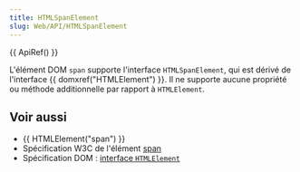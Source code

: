 ```yaml
---
title: HTMLSpanElement
slug: Web/API/HTMLSpanElement
---
```


{{ ApiRef() }}

L'élément DOM `span` supporte l'interface `HTMLSpanElement`, qui est dérivé de l'interface {{ domxref("HTMLElement") }}. Il ne supporte aucune propriété ou méthode additionnelle par rapport à `HTMLElement`.

## Voir aussi

- {{ HTMLElement("span") }}
- Spécification W3C de l'élément [span](https://www.w3.org/TR/html4/struct/global.html#edef-SPAN)
- Spécification DOM : [interface `HTMLElement`](https://www.w3.org/TR/DOM-Level-2-HTML/html.html#ID-58190037)
